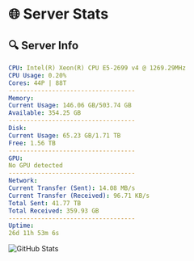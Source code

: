 # 🌐 Server Stats
## 🔍 Server Info
```yaml
CPU: Intel(R) Xeon(R) CPU E5-2699 v4 @ 1269.29MHz
CPU Usage: 0.20%
Cores: 44P | 88T
-----------------------------------
Memory:
Current Usage: 146.06 GB/503.74 GB
Available: 354.25 GB
-----------------------------------
Disk:
Current Usage: 65.23 GB/1.71 TB
Free: 1.56 TB
-----------------------------------
GPU:
No GPU detected
-----------------------------------
Network:
Current Transfer (Sent): 14.08 MB/s
Current Transfer (Received): 96.71 KB/s
Total Sent: 41.77 TB
Total Received: 359.93 GB
-----------------------------------
Uptime:
26d 11h 53m 6s
```
![GitHub Stats](https://img.shields.io/badge/Updated-2025-04-03_09:15:55-blue)